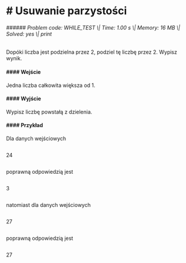 # # Usuwanie parzystości
###### ###### Problem code: WHILE_TEST \\| Time: 1.00 s \\| Memory: 16 MB \\| Solved: yes \\| print

Dopóki liczba jest podzielna przez 2, podziel tę liczbę przez 2. Wypisz wynik.

#### #### Wejście
Jedna liczba całkowita większa od 1.

#### #### Wyjście
Wypisz liczbę powstałą z dzielenia.

#### #### Przykład
Dla danych wejściowych
```
```
24
```
```
poprawną odpowiedzią jest
```
```
3
```
```
natomiast dla danych wejściowych
```
```
27
```
```
poprawną odpowiedzią jest
```
```
27
```
```
